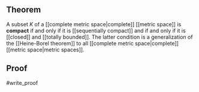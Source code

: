  ## Theorem
 A subset $K$ of a [[complete metric space|complete]] [[metric space]] is **compact** if and only if it is [[sequentially compact]] and if and only if it is [[closed]] and [[totally bounded]]. The latter condition is a generalization of the [[Heine-Borel theorem]] to all [[complete metric space|complete]] [[metric space|metric spaces]].
 ## Proof
 #write_proof 
